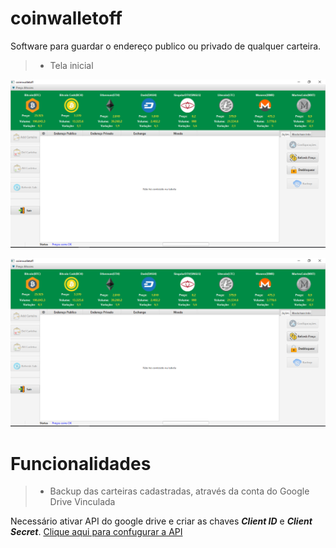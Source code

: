 # coinwalletoff
Software para guardar o endereço publico ou privado de qualquer carteira.

> * Tela inicial
 

![alt text][logo]

   [logo]: https://github.com/cassiolorenzett/coinwalletoff/blob/master/screenshots/walletimg1.png 


![alt text][logo]

   [logo]: https://github.com/cassiolorenzett/coinwalletoff/blob/master/screenshots/walletimg2.png



# Funcionalidades   

> * Backup das carteiras cadastradas, através da conta do Google Drive Vinculada

Necessário ativar API do google drive e criar as chaves  ***Client ID*** e ***Client Secret***.
[Clique aqui para confugurar a API](https://console.cloud.google.com/apis)


